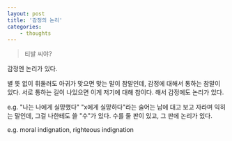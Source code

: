 ```yaml
--- 
layout: post 
title: '감정의 논리' 
categories:
    - thoughts
---
```


> 티발 씨야?

감정엔 논리가 있다.

별 뜻 없이 휘둘러도 아귀가 맞으면 맞는 말이 참말인데, 감정에 대해서 통하는 참말이 있다. 서로 통하는 길이 나있으면 이게 저기에 대해 참이다. 해서 감정에도 논리가 있다.

e.g. "나는 나에게 실망했다"
"x에게 실망하다"라는 술어는 남에 대고 보고 자라며 익히는 말인데, 그걸 나한테도 쓸 "수"가 있다. 수를 둘 판이 있고, 그 판에 논리가 있다.

e.g. moral indignation, righteous indignation
